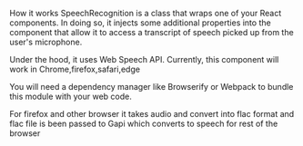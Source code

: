 How it works
SpeechRecognition is a class that wraps one of your React components. In doing so, it injects some additional properties into the component that allow it to access a transcript of speech picked up from the user's microphone.

Under the hood, it uses Web Speech API. Currently, this component will  work in Chrome,firefox,safari,edge 

You will need a dependency manager like Browserify or Webpack to bundle this module with your web code.

For firefox and other browser it takes audio and convert into flac format and flac file is been passed to Gapi which converts to speech for rest of the browser